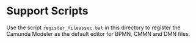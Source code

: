 # Support Scripts

Use the script `register_fileassoc.bat` in this directory
to register the Camunda Modeler as the default editor
for BPMN, CMMN and DMN files.